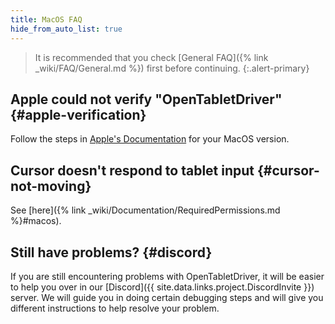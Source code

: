 ```yaml
---
title: MacOS FAQ
hide_from_auto_list: true
---
```


> It is recommended that you check [General FAQ]({% link _wiki/FAQ/General.md %})
first before continuing.
{:.alert-primary}

## Apple could not verify "OpenTabletDriver" {#apple-verification}

Follow the steps in [Apple's Documentation](https://support.apple.com/guide/mac-help/open-a-mac-app-from-an-unknown-developer-mh40616/mac) for your MacOS version.

## Cursor doesn't respond to tablet input {#cursor-not-moving}

See [here]({% link _wiki/Documentation/RequiredPermissions.md %}#macos).

## Still have problems? {#discord}

If you are still encountering problems with OpenTabletDriver, it will be easier to help you over in our [Discord]({{ site.data.links.project.DiscordInvite }}) server. We will guide you in doing certain debugging steps and will give you different instructions to help resolve your problem.
